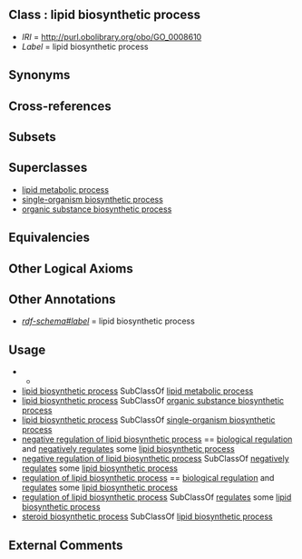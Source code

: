 
## Class : lipid biosynthetic process

 * *IRI* = http://purl.obolibrary.org/obo/GO_0008610
 * *Label* = lipid biosynthetic process

## Synonyms


## Cross-references


## Subsets


## Superclasses

 * [lipid metabolic process](../../GO/29/GO_0006629.md)
 * [single-organism biosynthetic process](../../GO/11/GO_0044711.md)
 * [organic substance biosynthetic process](../../GO/76/GO_1901576.md)

## Equivalencies


## Other Logical Axioms


## Other Annotations

 * *[rdf-schema#label](../../el/rdf-schema#label.md)* = lipid biosynthetic process

## Usage

 * -
 * [lipid biosynthetic process](../../GO/10/GO_0008610.md) SubClassOf [lipid metabolic process](../../GO/29/GO_0006629.md)
 * [lipid biosynthetic process](../../GO/10/GO_0008610.md) SubClassOf [organic substance biosynthetic process](../../GO/76/GO_1901576.md)
 * [lipid biosynthetic process](../../GO/10/GO_0008610.md) SubClassOf [single-organism biosynthetic process](../../GO/11/GO_0044711.md)
 * [negative regulation of lipid biosynthetic process](../../GO/55/GO_0051055.md) == [biological regulation](../../GO/07/GO_0065007.md) and [negatively regulates](../../RO/12/RO_0002212.md) some [lipid biosynthetic process](../../GO/10/GO_0008610.md)
 * [negative regulation of lipid biosynthetic process](../../GO/55/GO_0051055.md) SubClassOf [negatively regulates](../../RO/12/RO_0002212.md) some [lipid biosynthetic process](../../GO/10/GO_0008610.md)
 * [regulation of lipid biosynthetic process](../../GO/90/GO_0046890.md) == [biological regulation](../../GO/07/GO_0065007.md) and [regulates](../../RO/11/RO_0002211.md) some [lipid biosynthetic process](../../GO/10/GO_0008610.md)
 * [regulation of lipid biosynthetic process](../../GO/90/GO_0046890.md) SubClassOf [regulates](../../RO/11/RO_0002211.md) some [lipid biosynthetic process](../../GO/10/GO_0008610.md)
 * [steroid biosynthetic process](../../GO/94/GO_0006694.md) SubClassOf [lipid biosynthetic process](../../GO/10/GO_0008610.md)

## External Comments

